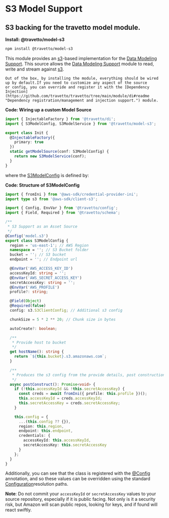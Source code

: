 <!-- This file was generated by @travetto/doc and should not be modified directly -->
<!-- Please modify https://github.com/travetto/travetto/tree/main/module/model-s3/DOC.ts and execute "npx trv doc" to rebuild -->
# S3 Model Support
## S3 backing for the travetto model module.

**Install: @travetto/model-s3**
```bash
npm install @travetto/model-s3
```

This module provides an [s3](https://aws.amazon.com/documentation/s3/)-based implementation for the [Data Modeling Support](https://github.com/travetto/travetto/tree/main/module/model#readme "Datastore abstraction for core operations.").  This source allows the [Data Modeling Support](https://github.com/travetto/travetto/tree/main/module/model#readme "Datastore abstraction for core operations.") module to read, write and stream against [s3](https://aws.amazon.com/documentation/s3/).

    Out of the box, by installing the module, everything should be wired up by default.If you need to customize any aspect of the source 
    or config, you can override and register it with the [Dependency Injection](https://github.com/travetto/travetto/tree/main/module/di#readme "Dependency registration/management and injection support.") module.

    
**Code: Wiring up a custom Model Source**
```typescript
import { InjectableFactory } from '@travetto/di';
import { S3ModelConfig, S3ModelService } from '@travetto/model-s3';

export class Init {
  @InjectableFactory({
    primary: true
  })
  static getModelSource(conf: S3ModelConfig) {
    return new S3ModelService(conf);
  }
}
```

  where the [S3ModelConfig](https://github.com/travetto/travetto/tree/main/module/model-s3/src/config.ts#L11) is defined by:

  
**Code: Structure of S3ModelConfig**
```typescript
import { fromIni } from '@aws-sdk/credential-provider-ini';
import type s3 from '@aws-sdk/client-s3';

import { Config, EnvVar } from '@travetto/config';
import { Field, Required } from '@travetto/schema';

/**
 * S3 Support as an Asset Source
 */
@Config('model.s3')
export class S3ModelConfig {
  region = 'us-east-1'; // AWS Region
  namespace = ''; // S3 Bucket folder
  bucket = ''; // S3 bucket
  endpoint = ''; // Endpoint url

  @EnvVar('AWS_ACCESS_KEY_ID')
  accessKeyId: string = '';
  @EnvVar('AWS_SECRET_ACCESS_KEY')
  secretAccessKey: string = '';
  @EnvVar('AWS_PROFILE')
  profile?: string;

  @Field(Object)
  @Required(false)
  config: s3.S3ClientConfig; // Additional s3 config

  chunkSize = 5 * 2 ** 20; // Chunk size in bytes

  autoCreate?: boolean;

  /**
   * Provide host to bucket
   */
  get hostName(): string {
    return `${this.bucket}.s3.amazonaws.com`;
  }

  /**
   * Produces the s3 config from the provide details, post construction
   */
  async postConstruct(): Promise<void> {
    if (!this.accessKeyId && !this.secretAccessKey) {
      const creds = await fromIni({ profile: this.profile })();
      this.accessKeyId = creds.accessKeyId;
      this.secretAccessKey = creds.secretAccessKey;
    }

    this.config = {
      ...(this.config ?? {}),
      region: this.region,
      endpoint: this.endpoint,
      credentials: {
        accessKeyId: this.accessKeyId,
        secretAccessKey: this.secretAccessKey
      }
    };
  }
}
```

  Additionally, you can see that the class is registered with the [@Config](https://github.com/travetto/travetto/tree/main/module/config/src/decorator.ts#L13) annotation, and so these values can be overridden using the 
  standard [Configuration](https://github.com/travetto/travetto/tree/main/module/config#readme "Configuration support")resolution paths. 
  

**Note**: Do not commit your `accessKeyId` or `secretAccessKey` values to your source repository, especially if it is public facing.  Not only is it a security risk, but Amazon will scan public repos, looking for keys, and if found will react swiftly.
